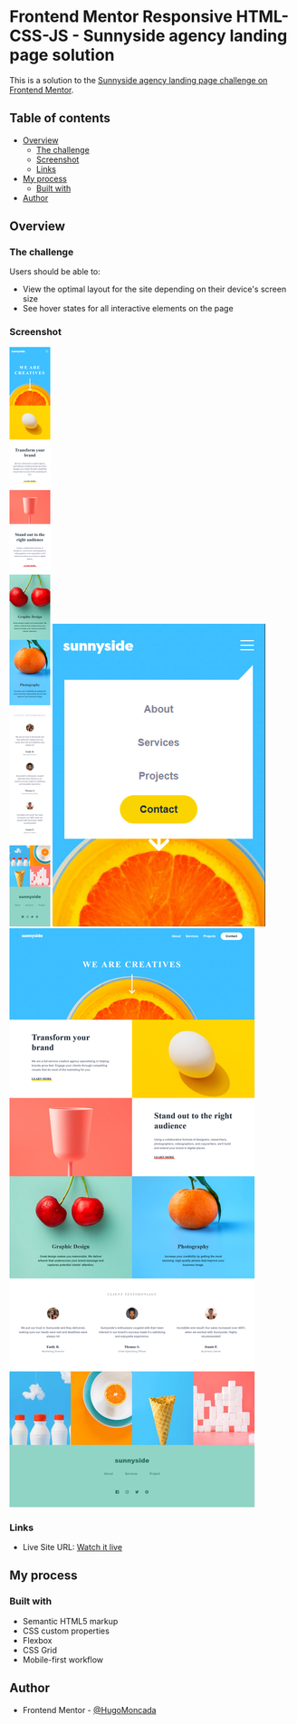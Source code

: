 # Frontend Mentor Responsive HTML-CSS-JS - Sunnyside agency landing page solution

This is a solution to the [Sunnyside agency landing page challenge on Frontend Mentor](https://www.frontendmentor.io/challenges/sunnyside-agency-landing-page-7yVs3B6ef). 

## Table of contents

- [Overview](#overview)
  - [The challenge](#the-challenge)
  - [Screenshot](#screenshot)
  - [Links](#links)
- [My process](#my-process)
  - [Built with](#built-with)
- [Author](#author)

## Overview

### The challenge

Users should be able to:

- View the optimal layout for the site depending on their device's screen size
- See hover states for all interactive elements on the page

### Screenshot

![](./images/Mobile.png)
![](./images/Menu.png)
![](./images/Desktop.png)


### Links

- Live Site URL: [Watch it live](https://sunnyside-agency-landing-page-beige.vercel.app/)


## My process

### Built with

- Semantic HTML5 markup
- CSS custom properties
- Flexbox
- CSS Grid
- Mobile-first workflow


## Author

- Frontend Mentor - [@HugoMoncada](https://www.frontendmentor.io/profile/HugoMoncada)

